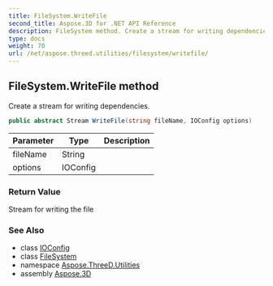 ```yaml
---
title: FileSystem.WriteFile
second_title: Aspose.3D for .NET API Reference
description: FileSystem method. Create a stream for writing dependencies
type: docs
weight: 70
url: /net/aspose.threed.utilities/filesystem/writefile/
---
```

## FileSystem.WriteFile method

Create a stream for writing dependencies.

```csharp
public abstract Stream WriteFile(string fileName, IOConfig options)
```

| Parameter | Type | Description |
| --- | --- | --- |
| fileName | String |  |
| options | IOConfig |  |

### Return Value

Stream for writing the file

### See Also

* class [IOConfig](../../../aspose.threed.formats/ioconfig/)
* class [FileSystem](../)
* namespace [Aspose.ThreeD.Utilities](../../../aspose.threed.utilities/)
* assembly [Aspose.3D](../../../)


